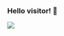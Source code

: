 ### Hello visitor! 👋

<image src="https://github-readme-stats.vercel.app/api?username=sebastianmihai01&&show_icons=true&title_color=ffffff&icon_color=bb2acf&text_color=daf7dc&bg_color=151515">
